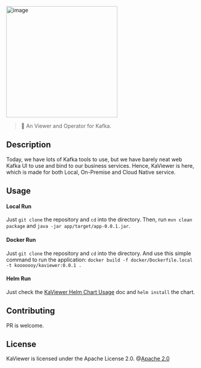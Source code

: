 <img width="296" alt="image" src="https://user-images.githubusercontent.com/33706142/185340722-6e070255-3a82-45e7-9e80-a7704dc30764.png">

> :incoming_envelope: An Viewer and Operator for Kafka.

## Description
Today, we have lots of Kafka tools to use, but we have barely neat web Kafka UI to use and bind to our business services.
Hence, KaViewer is here, which is made for both Local, On-Premise and Cloud Native service.

## Usage
#### Local Run
Just `git clone` the repository and `cd` into the directory.
Then, run `mvn clean package` and `java -jar app/target/app-0.0.1.jar`.

#### Docker Run
Just `git clone` the repository and `cd` into the directory.
And use this simple command to run the application:
`docker build -f docker/Dockerfile.local -t kooooooy/kaviewer:0.0.1 .`

#### Helm Run
Just check the [KaViewer Helm Chart Usage](/k8s/README.md) doc and `helm install` the chart.

## Contributing
PR is welcome.

## License
KaViewer is licensed under the Apache License 2.0. @[Apache 2.0](https://www.apache.org/licenses/LICENSE-2.0)

